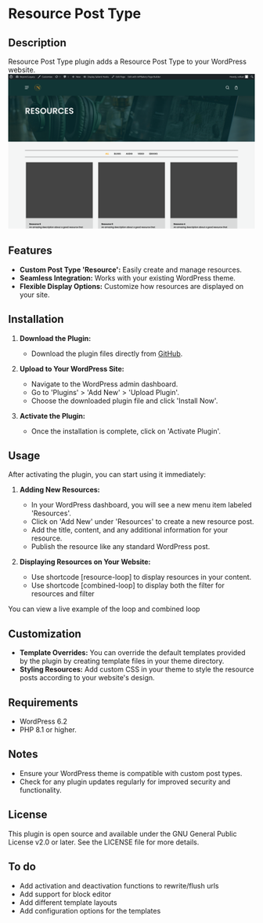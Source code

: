 # Resource Post Type

## Description
Resource Post Type plugin adds a Resource Post Type to your WordPress website.
![Resources shortcode](/screenshots/screenshots.png "[combined-loop] shortcode")

## Features
- **Custom Post Type 'Resource':** Easily create and manage resources.
- **Seamless Integration:** Works with your existing WordPress theme.
- **Flexible Display Options:** Customize how resources are displayed on your site.

## Installation
1. **Download the Plugin:**
   - Download the plugin files directly from [GitHub](https://github.com/mevolkan/beyond-legacy-resources).

2. **Upload to Your WordPress Site:**
   - Navigate to the WordPress admin dashboard.
   - Go to 'Plugins' > 'Add New' > 'Upload Plugin'.
   - Choose the downloaded plugin file and click 'Install Now'.

3. **Activate the Plugin:**
   - Once the installation is complete, click on 'Activate Plugin'.

## Usage
After activating the plugin, you can start using it immediately:

1. **Adding New Resources:**
   - In your WordPress dashboard, you will see a new menu item labeled 'Resources'.
   - Click on 'Add New' under 'Resources' to create a new resource post.
   - Add the title, content, and any additional information for your resource.
   - Publish the resource like any standard WordPress post.

2. **Displaying Resources on Your Website:**
   - Use shortcode [resource-loop] to display resources in your content.
   - Use shortcode [combined-loop] to display both the filter for resources and filter

You can view a live example of the loop and combined loop
## Customization
- **Template Overrides:** You can override the default templates provided by the plugin by creating template files in your theme directory.
- **Styling Resources:** Add custom CSS in your theme to style the resource posts according to your website's design.

## Requirements
- WordPress 6.2
- PHP 8.1 or higher.

## Notes
- Ensure your WordPress theme is compatible with custom post types.
- Check for any plugin updates regularly for improved security and functionality.

## License
This plugin is open source and available under the GNU General Public License v2.0 or later. See the LICENSE file for more details.

## To do
- Add activation and deactivation functions to rewrite/flush urls
- Add support for block editor
- Add different template layouts
- Add configuration options for the templates
